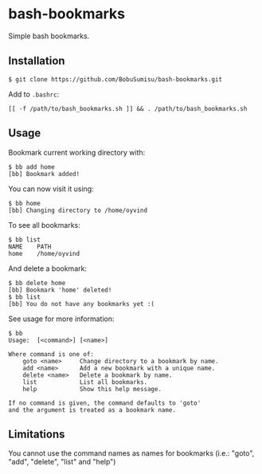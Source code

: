 # bash-bookmarks

Simple bash bookmarks.

## Installation

    $ git clone https://github.com/BobuSumisu/bash-bookmarks.git

Add to `.bashrc`:

    [[ -f /path/to/bash_bookmarks.sh ]] && . /path/to/bash_bookmarks.sh

## Usage

Bookmark current working directory with:

    $ bb add home
    [bb] Bookmark added!

You can now visit it using:

    $ bb home
    [bb] Changing directory to /home/oyvind

To see all bookmarks:

    $ bb list
    NAME    PATH
    home    /home/oyvind

And delete a bookmark:

    $ bb delete home
    [bb] Bookmark 'home' deleted!
    $ bb list
    [bb] You do not have any bookmarks yet :(

See usage for more information:

	$ bb
	Usage:  [<command>] [<name>]

	Where command is one of:
		goto <name>     Change directory to a bookmark by name.
		add <name>      Add a new bookmark with a unique name.
		delete <name>   Delete a bookmark by name.
		list            List all bookmarks.
		help            Show this help message.

	If no command is given, the command defaults to 'goto'
	and the argument is treated as a bookmark name.

## Limitations

You cannot use the command names as names for bookmarks (i.e.: "goto", "add", "delete", "list" and "help")
